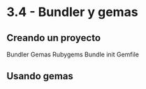 # 3.4 - Bundler y gemas

## Creando un proyecto

Bundler Gemas Rubygems Bundle init Gemfile

## Usando gemas
